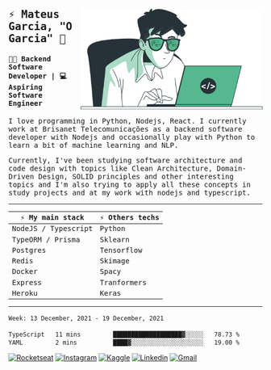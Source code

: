 <img align="right" height="200px" src=".github/dev.png" />

<samp>
  
## ⚡ Mateus Garcia, "O Garcia" :rocket: 
  

#### 👨‍💻 Backend Software Developer | 💻 Aspiring Software Engineer

  
I love programming in Python, Nodejs, React. I currently work at Brisanet Telecomunicações as a backend software developer with Nodejs and occasionally play with Python to learn a bit of machine learning and NLP.

  
Currently, I've been studying software architecture and code design with topics like Clean Architecture, Domain-Driven Design, SOLID principles and other interesting topics and I'm also trying to apply all these concepts in study projects and at my work with nodejs and typescript.

---

| ⚡ My main stack    | ⚡ Others techs |
| ------------------- | --------------- |
| NodeJS / Typescript | Python          |
| TypeORM / Prisma    | Sklearn         |
| Postgres            | Tensorflow      |
| Redis               | Skimage         |
| Docker              | Spacy           |
| Express             | Tranformers     |
| Heroku              | Keras           |
---
 
<!--START_SECTION:waka-->
```text
Week: 13 December, 2021 - 19 December, 2021

TypeScript   11 mins         ███████████████████▓░░░░░   78.73 % 
YAML         2 mins          ████▓░░░░░░░░░░░░░░░░░░░░   19.00 % 
```
<!--END_SECTION:waka-->
  
</samp>

[![Rocketseat](https://img.shields.io/badge/-Rocketseat%20Profile-41b88e?style=flat-square&labelColor=41b88e&logoColor=white&link=https://app.rocketseat.com.br/me/mpgxc)](https://app.rocketseat.com.br/me/mpgxc)
[![Instagram](https://img.shields.io/badge/-Mateus%20Garcia-41b88e?style=flat-square&labelColor=41b88e&logo=instagram&logoColor=white&link=https://www.instagram.com/mpg.x)](https://www.instagram.com/mpg.x) 
[![Kaggle](https://img.shields.io/badge/-Mateus%20Garcia-41b88e?style=flat-square&labelColor=41b88e&logo=kaggle&logoColor=white&link=https://www.kaggle.com/xwalker)](https://www.kaggle.com/xwalker) 
[![Linkedin](https://img.shields.io/badge/-Mateus%20Garcia-41b88e?style=flat-square&logo=Linkedin&logoColor=white&link=https://www.linkedin.com/in/mpgxc)](https://www.linkedin.com/in/mpgxc) 
[![Gmail](https://img.shields.io/badge/-mpgx5.c@gmail.com-41b88e?style=flat-square&logo=Gmail&logoColor=white&link=mailto:diego.schell.f@gmail.com)](mailto:mpgx5.c@gmail.com)
